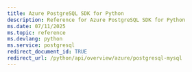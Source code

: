```yaml
---
title: Azure PostgreSQL SDK for Python
description: Reference for Azure PostgreSQL SDK for Python
ms.date: 07/11/2025
ms.topic: reference
ms.devlang: python
ms.service: postgresql
redirect_document_id: TRUE
redirect_url: /python/api/overview/azure/postgresql-mysql
---
```


